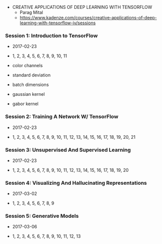 * CREATIVE APPLICATIONS OF DEEP LEARNING WITH TENSORFLOW
  - Parag Mital
  - https://www.kadenze.com/courses/creative-applications-of-deep-learning-with-tensorflow-iv/sessions


### Session 1: Introduction to TensorFlow
  * 2017-02-23
  - 1, 2, 3, 4, 5, 6, 7, 8, 9, 10, 11

  - color channels
  - standard deviation
  - batch dimensions
  - gaussian kernel
  - gabor kernel

### Session 2: Training A Network W/ TensorFlow
  * 2017-02-23
  - 1, 2, 3, 4, 5, 6, 7, 8, 9, 10, 11, 12, 13, 14, 15, 16, 17, 18, 19, 20, 21

### Session 3: Unsupervised And Supervised Learning
  * 2017-02-23
  - 1, 2, 3, 4, 5, 6, 7, 8, 9, 10, 11, 12, 13, 14, 15, 16, 17, 18, 19, 20

### Session 4: Visualizing And Hallucinating Representations
  * 2017-03-02
  - 1, 2, 3, 4, 5, 6, 7, 8, 9

### Session 5: Generative Models
  * 2017-03-06
  - 1, 2, 3, 4, 5, 6, 7, 8, 9, 10, 11, 12, 13

